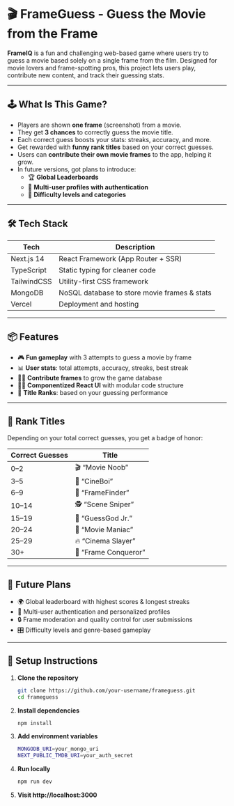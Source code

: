 # 🎬 FrameGuess - Guess the Movie from the Frame

**FrameIQ** is a fun and challenging web-based game where users try to guess a movie based solely on a single frame from the film. Designed for movie lovers and frame-spotting pros, this project lets users play, contribute new content, and track their guessing stats.

---

## 🕹️ What Is This Game?

- Players are shown **one frame** (screenshot) from a movie.
- They get **3 chances** to correctly guess the movie title.
- Each correct guess boosts your stats: streaks, accuracy, and more.
- Get rewarded with **funny rank titles** based on your correct guesses.
- Users can **contribute their own movie frames** to the app, helping it grow.
- In future versions, got plans to introduce:
  - 🏆 **Global Leaderboards**
  - 👥 **Multi-user profiles with authentication**
  - 🧠 **Difficulty levels and categories**

---

## 🛠️ Tech Stack

| Tech        | Description                                  |
| ----------- | -------------------------------------------- |
| Next.js 14  | React Framework (App Router + SSR)           |
| TypeScript  | Static typing for cleaner code               |
| TailwindCSS | Utility-first CSS framework                  |
| MongoDB     | NoSQL database to store movie frames & stats |
| Vercel      | Deployment and hosting                       |

---

## 📦 Features

- 🎮 **Fun gameplay** with 3 attempts to guess a movie by frame
- 📊 **User stats**: total attempts, accuracy, streaks, best streak
- 🧑‍🎨 **Contribute frames** to grow the game database
- 🧑‍💻 **Componentized React UI** with modular code structure
- 🧠 **Title Ranks**: based on your guessing performance

---

## 🏅 Rank Titles

Depending on your total correct guesses, you get a badge of honor:

| Correct Guesses | Title               |
| --------------- | ------------------- |
| 0–2             | 🎬 “Movie Noob”      |
| 3–5             | 🍿 “CineBoi”         |
| 6–9             | 📼 “FrameFinder”     |
| 10–14           | 🕵️ “Scene Sniper”    |
| 15–19           | 🎯 “GuessGod Jr.”    |
| 20–24           | 👑 “Movie Maniac”    |
| 25–29           | 🔥 “Cinema Slayer”   |
| 30+             | 🧠 “Frame Conqueror” |

---

## 🚧 Future Plans

- 🌍 Global leaderboard with highest scores & longest streaks
- 👥 Multi-user authentication and personalized profiles
- 🔒 Frame moderation and quality control for user submissions
- 🎛️ Difficulty levels and genre-based gameplay

---

## 🧪 Setup Instructions

1. **Clone the repository**  
   ```bash
   git clone https://github.com/your-username/frameguess.git
   cd frameguess
    ```
2. **Install dependencies**  
    ```bash
    npm install 
    ```

3. **Add environment variables**
    ```bash
    MONGODB_URI=your_mongo_uri
    NEXT_PUBLIC_TMDB_URI=your_auth_secret
    ```

4. **Run locally**
    ```bash
    npm run dev
    ```


5. **Visit http://localhost:3000**